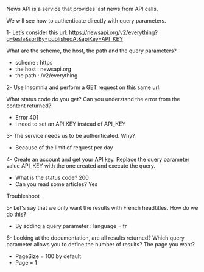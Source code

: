 News API is a service that provides last news from API calls.

We will see how to authenticate directly with query parameters.


1- Let’s consider this url: https://newsapi.org/v2/everything?q=tesla&sortBy=publishedAt&apiKey=API_KEY

What are the scheme, the host, the path and the query parameters?
+ scheme : https
+ the host : newsapi.org
+ the path : /v2/everything


2- Use Insomnia and perform a GET request on this same url.

What status code do you get? Can you understand the error from the content returned?
+ Error 401
+ I need to set an API KEY instead of API_KEY

3- The service needs us to be authenticated. Why?

+ Because of the limit of request per day

4- Create an account and get your API key.
Replace the query parameter value API_KEY with the one created and execute the query.

+ What is the status code? 200
+ Can you read some articles? Yes

Troubleshoot

5- Let's say that we only want the results with French headtitles. How do we do this?

+ By adding a query parameter : language = fr

6- Looking at the documentation, are all results returned?
Which query parameter allows you to define the number of results? The page you want?
+ PageSize = 100 by default
+ Page = 1
